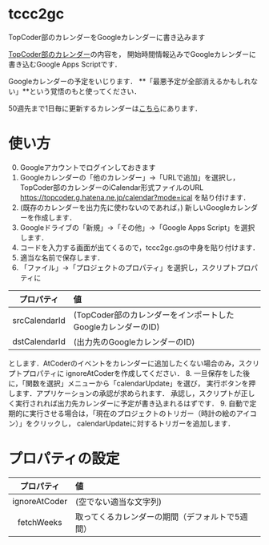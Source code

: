 # tccc2gc
TopCoder部のカレンダーをGoogleカレンダーに書き込みます

[TopCoder部のカレンダー](https://topcoder.g.hatena.ne.jp)の内容を，
開始時間情報込みでGoogleカレンダーに書き込むGoogle Apps Scriptです．

Googleカレンダーの予定をいじります．
**「最悪予定が全部消えるかもしれない」**という覚悟のもと使ってください．

50週先まで1日毎に更新するカレンダーは[こちら](https://calendar.google.com/calendar/embed?src=2liqa7qfpt8dtf8rntpt472v7g%40group.calendar.google.com&ctz=Asia/Tokyo)にあります．

# 使い方

0. Googleアカウントでログインしておきます
1. Googleカレンダーの「他のカレンダー」→「URLで追加」を選択し，
TopCoder部のカレンダーのiCalendar形式ファイルのURL
https://topcoder.g.hatena.ne.jp/calendar?mode=ical を貼り付けます．
2. (既存のカレンダーを出力先に使わないのであれば，)
新しいGoogleカレンダーを作成します．
3. Googleドライブの「新規」→「その他」→「Google Apps Script」を選択します．
4. コードを入力する画面が出てくるので，tccc2gc.gsの中身を貼り付けます．
5. 適当な名前で保存します．
6. 「ファイル」→「プロジェクトのプロパティ」を選択し，スクリプトプロパティに
  
  | プロパティ    | 値                                                           |
  |:-------------:|:-------------------------------------------------------------|
  | srcCalendarId | (TopCoder部のカレンダーをインポートしたGoogleカレンダーのID) |
  | dstCalendarId | (出力先のGoogleカレンダーのID)                               |

  とします．AtCoderのイベントをカレンダーに追加したくない場合のみ，スクリプトプロパティに
  ignoreAtCoderを作成してください．
8. 一旦保存をした後に，「関数を選択」メニューから「calendarUpdate」を選び，
実行ボタンを押します．アプリケーションの承認が求められます．
承認し，スクリプトが正しく実行されれば出力先カレンダーに予定が書き込まれるはずです．
9. 自動で定期的に実行させる場合は，「現在のプロジェクトのトリガー（時計の絵のアイコン）」をクリックし，
calendarUpdateに対するトリガーを追加します．

# プロパティの設定

  | プロパティ    | 値                                                           |
  |:-------------:|:-------------------------------------------------------------|
  | ignoreAtCoder | (空でない適当な文字列)                                       |
  | fetchWeeks    | 取ってくるカレンダーの期間（デフォルトで5週間）              |
